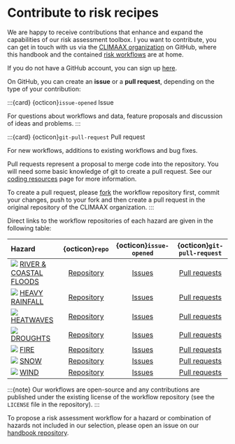 # Contribute to risk recipes

We are happy to receive contributions that enhance and expand the capabilities of our risk assessment toolbox. I you want to contribute, you can get in touch with us via the [CLIMAAX organization](https://github.com/CLIMAAX/) on GitHub, where this handbook and the contained [risk workflows](../CRA_steps/analysis/workflows) are at home.

If you do not have a GitHub account, you can sign up [here](https://github.com/signup).

On GitHub, you can create an **issue** or a **pull request**, depending on the type of your contribution:

:::{card} {octicon}`issue-opened` Issue

For questions about workflows and data, feature proposals and discussion of ideas and problems.
:::

:::{card} {octicon}`git-pull-request` Pull request

For new workflows, additions to existing workflows and bug fixes.

Pull requests represent a proposal to merge code into the repository. You will need some basic knowledge of git to create a pull request. See our [coding resources](../resources/coding) page for more information.

To create a pull request, please [fork](https://docs.github.com/en/pull-requests/collaborating-with-pull-requests/working-with-forks/fork-a-repo) the workflow repository first, commit your changes, push to your fork and then create a pull request in the original repository of the CLIMAAX organization.
:::

Direct links to the workflow repositories of each hazard are given in the following table:

Hazard | {octicon}`repo` | {octicon}`issue-opened` | {octicon}`git-pull-request`
:--|:-:|:-:|:-:
<img src="../images/icon_s/floods.png" class="hazard-icon"> [RIVER & COASTAL FLOODS](../notebooks/workflows/floods) | [Repository](https://github.com/CLIMAAX/FLOODS) | [Issues](https://github.com/CLIMAAX/FLOODS/issues) | [Pull requests](https://github.com/CLIMAAX/FLOODS/pulls)
<img src="../images/icon_s/heavy_rainfall.png" class="hazard-icon"> [HEAVY RAINFALL](../notebooks/workflows/heavy_rainfall) | [Repository](https://github.com/CLIMAAX/HEAVY_RAINFALL) | [Issues](https://github.com/CLIMAAX/HEAVY_RAINFALL/issues) | [Pull requests](https://github.com/CLIMAAX/HEAVY_RAINFALL/pulls)
<img src="../images/icon_s/heatwaves.png" class="hazard-icon"> [HEATWAVES](../notebooks/workflows/heatwaves) | [Repository](https://github.com/CLIMAAX/HEATWAVES) | [Issues](https://github.com/CLIMAAX/HEATWAVES/issues) | [Pull requests](https://github.com/CLIMAAX/HEATWAVES/pulls)
<img src="../images/icon_s/droughts.png" class="hazard-icon"> [DROUGHTS](../notebooks/workflows/droughts) | [Repository](https://github.com/CLIMAAX/DROUGHTS) | [Issues](https://github.com/CLIMAAX/DROUGHTS/issues) | [Pull requests](https://github.com/CLIMAAX/DROUGHTS/pulls)
<img src="../images/icon_s/fire.png" class="hazard-icon"> [FIRE](../notebooks/workflows/fire) | [Repository](https://github.com/CLIMAAX/FIRE) | [Issues](https://github.com/CLIMAAX/FIRE/issues) | [Pull requests](https://github.com/CLIMAAX/FIRE/pulls)
<img src="../images/icon_s/snow.png" class="hazard-icon"> [SNOW](../notebooks/workflows/snow) | [Repository](https://github.com/CLIMAAX/SNOW) | [Issues](https://github.com/CLIMAAX/SNOW/issues) | [Pull requests](https://github.com/CLIMAAX/SNOW/pulls)
<img src="../images/icon_s/wind.png" class="hazard-icon"> [WIND](../notebooks/workflows/storms) | [Repository](https://github.com/CLIMAAX/STORMS) | [Issues](https://github.com/CLIMAAX/STORMS/issues) | [Pull requests](https://github.com/CLIMAAX/STORMS/pulls)

:::{note}
Our workflows are open-source and any contributions are published under the existing license of the workflow repository (see the `LICENSE` file in the repository).
:::

To propose a risk assessment workflow for a hazard or combination of hazards not included in our selection, please open an issue on our [handbook repository](https://github.com/CLIMAAX/crabook).
